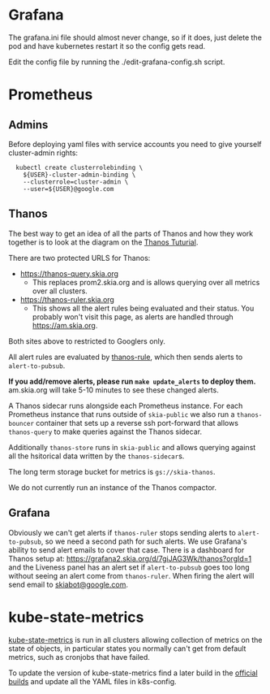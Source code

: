 # Grafana

The grafana.ini file should almost never change, so if it does,
just delete the pod and have kubernetes restart it so the config
gets read.

Edit the config file by running the ./edit-grafana-config.sh script.

# Prometheus

## Admins

Before deploying yaml files with service accounts you need to give yourself
cluster-admin rights:

      kubectl create clusterrolebinding \
        ${USER}-cluster-admin-binding \
        --clusterrole=cluster-admin \
        --user=${USER}@google.com

## Thanos

The best way to get an idea of all the parts of Thanos and how they work
together is to look at the diagram on the [Thanos
Tuturial](https://thanos.io/quick-tutorial.md/).

There are two protected URLS for Thanos:

- https://thanos-query.skia.org
  - This replaces prom2.skia.org and is allows querying over all metrics over
    all clusters.
- https://thanos-ruler.skia.org
  - This shows all the alert rules being evaluated and their status. You
    probably won't visit this page, as alerts are handled through
    https://am.skia.org.

Both sites above to restricted to Googlers only.

All alert rules are evaluated by [thanos-rule](https://thanos-ruler.skia.org),
which then sends alerts to `alert-to-pubsub`.

**If you add/remove alerts, please run `make update_alerts` to deploy them.**
am.skia.org will take 5-10 minutes to see these changed alerts.

A Thanos sidecar runs alongside each Prometheus instance. For each Prometheus
instance that runs outside of `skia-public` we also run a `thanos-bouncer`
container that sets up a reverse ssh port-forward that allows `thanos-query` to
make queries against the Thanos sidecar.

Additionally `thanos-store` runs in `skia-public` and allows querying against
all the hsitorical data written by the `thanos-sidecar`s.

The long term storage bucket for metrics is `gs://skia-thanos`.

We do not currently run an instance of the Thanos compactor.

## Grafana

Obviously we can't get alerts if `thanos-ruler` stops sending alerts to
`alert-to-pubsub`, so we need a second path for such alerts. We use Grafana's
ability to send alert emails to cover that case. There is a dashboard for Thanos
setup at: https://grafana2.skia.org/d/7giJAG3Wk/thanos?orgId=1 and the Liveness
panel has an alert set if `alert-to-pubsub` goes too long without seeing an
alert come from `thanos-ruler`. When firing the alert will send email to
skiabot@google.com.

# kube-state-metrics

[kube-state-metrics](https://github.com/kubernetes/kube-state-metrics) is run in
all clusters allowing collection of metrics on the state of objects, in
particular states you normally can't get from default metrics, such as cronjobs
that have failed.

To update the version of kube-state-metrics find a later build in the [official
builds](https://pantheon.corp.google.com/gcr/images/google-containers/global/kube-state-metrics)
and update all the YAML files in k8s-config.